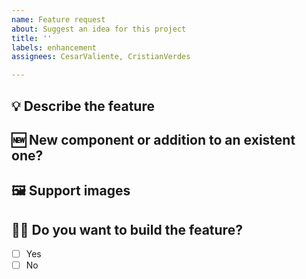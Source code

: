 ```yaml
---
name: Feature request
about: Suggest an idea for this project
title: ''
labels: enhancement
assignees: CesarValiente, CristianVerdes

---
```


<!---
name: Feature request
about: There is something that we could build that will make your life easier? Please, let us know! 🙏
Credits and kudos to: [Cortinico](https://github.com/cortinico/kotlin-android-template/tree/main/.github) and the [Fluent UI team](https://github.com/microsoft/fluentui-android/tree/master/.github) for their fantastic templates that have helped us as inspiration.

Instructions: Please, fill the following sections with the information that is suggested in the comments. You can leave the comments or delete them, it won't be shown in the Feature request.
-->

## 💡 Describe the feature
<!-- Clear and concise description of what the feature is and how it will help you with a specific scenario. 
Please, think big so the feature can help other developers too. -->

## 🆕 New component or addition to an existent one?
<!-- Clear and concise answer. -->

## 🖼️ Support images
<!-- If applicable, add screenshots or images to help explain this new feature. -->
<!-- Screenshots can be taken by pressing the Volume Down and Power Button at the same time on Android 4.0 and higher. -->


## 🙋‍♀️ Do you want to build the feature?
<!-- please add an `x` to where applies (e.g. [x]) -->
- [ ] Yes
- [ ] No

